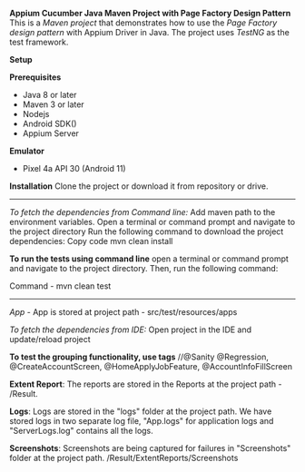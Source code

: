 **Appium Cucumber Java Maven Project with Page Factory Design Pattern**
This is a _Maven project_ that demonstrates how to use the _Page Factory design pattern_ with Appium Driver in Java. The project uses _TestNG_ as the test framework.

**Setup**

**Prerequisites**
* Java 8 or later
* Maven 3 or later
* Nodejs 
* Android SDK()
* Appium Server

**Emulator**
* Pixel 4a API 30 (Android 11)

**Installation**
Clone the project or download it from repository or drive.

************************************************************
_To fetch the dependencies from Command line:_
Add maven path to the environment variables. 
Open a terminal or command prompt and navigate to the project directory
Run the following command to download the project dependencies:
Copy code
mvn clean install

**To run the tests using command line**
open a terminal or command prompt and navigate to the project directory. Then, run the following command:

Command - mvn clean test
************************************************************

*App* - App is stored at project path - src/test/resources/apps

_To fetch the dependencies from IDE:_
Open project in the IDE and update/reload project

**To test the grouping functionality, use tags**
//@Sanity @Regression, @CreateAccountScreen, @HomeApplyJobFeature, @AccountInfoFillScreen

**Extent Report**: The reports are stored in the Reports at the project path - /Result.

**Logs**: Logs are stored in the "logs" folder at the project path. We have stored logs in two separate log file, "App.logs" for application logs and
"ServerLogs.log" contains all the logs.

**Screenshots**: Screenshots are being captured for failures in "Screenshots" folder at the project path. /Result/ExtentReports/Screenshots 




